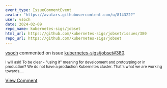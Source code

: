 ```yaml
---
event_type: IssueCommentEvent
avatar: "https://avatars.githubusercontent.com/u/814322?"
user: vsoch
date: 2024-02-09
repo_name: kubernetes-sigs/jobset
html_url: https://github.com/kubernetes-sigs/jobset/issues/380
repo_url: https://github.com/kubernetes-sigs/jobset
---
```


<a href='https://github.com/vsoch' target='_blank'>vsoch</a> commented on issue <a href='https://github.com/kubernetes-sigs/jobset/issues/380' target='_blank'>kubernetes-sigs/jobset#380</a>.

<small>I will ask! To be clear - "using it" meaning for development and prototyping or in production? We do not have a production Kubernetes cluster. That's what we are working towards....</small>

<a href='https://github.com/kubernetes-sigs/jobset/issues/380' target='_blank'>View Comment</a>